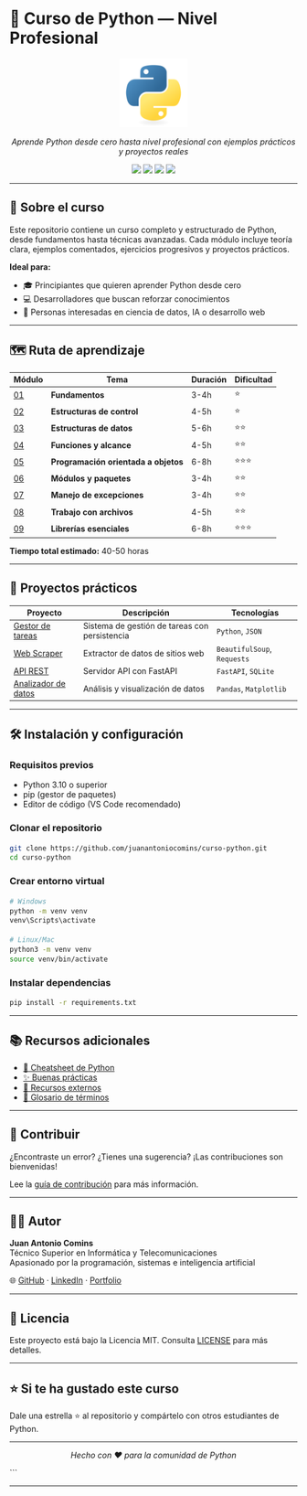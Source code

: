 # 🐍 Curso de Python — Nivel Profesional

<p align="center">
  <img src="https://raw.githubusercontent.com/devicons/devicon/master/icons/python/python-original.svg" width="120" alt="Python"/>
</p>

<p align="center">
  <em>Aprende Python desde cero hasta nivel profesional con ejemplos prácticos y proyectos reales</em>
</p>

<p align="center">
  <img src="https://img.shields.io/badge/Python-3.12-blue?style=for-the-badge&logo=python&logoColor=white"/>
  <img src="https://img.shields.io/badge/Módulos-9-success?style=for-the-badge"/>
  <img src="https://img.shields.io/badge/Proyectos-4-orange?style=for-the-badge"/>
  <img src="https://img.shields.io/badge/Licencia-MIT-lightgrey?style=for-the-badge"/>
</p>

---

## 📖 Sobre el curso

Este repositorio contiene un curso completo y estructurado de Python, desde fundamentos hasta técnicas avanzadas. Cada módulo incluye teoría clara, ejemplos comentados, ejercicios progresivos y proyectos prácticos.

**Ideal para:**
- 🎓 Principiantes que quieren aprender Python desde cero
- 💻 Desarrolladores que buscan reforzar conocimientos
- 🚀 Personas interesadas en ciencia de datos, IA o desarrollo web

---

## 🗺️ Ruta de aprendizaje

| Módulo | Tema | Duración | Dificultad |
|--------|------|----------|------------|
| [01](modulos/01_fundamentos/) | **Fundamentos** | 3-4h | ⭐ |
| [02](modulos/02_estructuras_control/) | **Estructuras de control** | 4-5h | ⭐ |
| [03](modulos/03_estructuras_datos/) | **Estructuras de datos** | 5-6h | ⭐⭐ |
| [04](modulos/04_funciones/) | **Funciones y alcance** | 4-5h | ⭐⭐ |
| [05](modulos/05_poo/) | **Programación orientada a objetos** | 6-8h | ⭐⭐⭐ |
| [06](modulos/06_modulos_paquetes/) | **Módulos y paquetes** | 3-4h | ⭐⭐ |
| [07](modulos/07_manejo_errores/) | **Manejo de excepciones** | 3-4h | ⭐⭐ |
| [08](modulos/08_archivos/) | **Trabajo con archivos** | 4-5h | ⭐⭐ |
| [09](modulos/09_librerias_esenciales/) | **Librerías esenciales** | 6-8h | ⭐⭐⭐ |

**Tiempo total estimado:** 40-50 horas

---

## 🚀 Proyectos prácticos

| Proyecto | Descripción | Tecnologías |
|----------|-------------|-------------|
| [Gestor de tareas](proyectos/01_gestor_tareas/) | Sistema de gestión de tareas con persistencia | `Python`, `JSON` |
| [Web Scraper](proyectos/02_web_scraper/) | Extractor de datos de sitios web | `BeautifulSoup`, `Requests` |
| [API REST](proyectos/03_api_rest/) | Servidor API con FastAPI | `FastAPI`, `SQLite` |
| [Analizador de datos](proyectos/04_analizador_datos/) | Análisis y visualización de datos | `Pandas`, `Matplotlib` |

---

## 🛠️ Instalación y configuración

### Requisitos previos
- Python 3.10 o superior
- pip (gestor de paquetes)
- Editor de código (VS Code recomendado)

### Clonar el repositorio
```bash
git clone https://github.com/juanantoniocomins/curso-python.git
cd curso-python
```

### Crear entorno virtual
```bash
# Windows
python -m venv venv
venv\Scripts\activate

# Linux/Mac
python3 -m venv venv
source venv/bin/activate
```

### Instalar dependencias
```bash
pip install -r requirements.txt
```

---

## 📚 Recursos adicionales

- [📝 Cheatsheet de Python](recursos/cheatsheet_python.md)
- [✨ Buenas prácticas](recursos/buenas_practicas.md)
- [🔗 Recursos externos](recursos/recursos_externos.md)
- [📖 Glosario de términos](recursos/glosario.md)

---

## 🤝 Contribuir

¿Encontraste un error? ¿Tienes una sugerencia? ¡Las contribuciones son bienvenidas!

Lee la [guía de contribución](CONTRIBUTING.md) para más información.

---

## 👨‍💻 Autor

**Juan Antonio Comins**  
Técnico Superior en Informática y Telecomunicaciones  
Apasionado por la programación, sistemas e inteligencia artificial

🌐 [GitHub](https://github.com/juanantoniocomins) · [LinkedIn](#) · [Portfolio](#)

---

## 📄 Licencia

Este proyecto está bajo la Licencia MIT. Consulta [LICENSE](LICENSE) para más detalles.

---

## ⭐ Si te ha gustado este curso

Dale una estrella ⭐ al repositorio y compártelo con otros estudiantes de Python.

---

<p align="center">
  <em>Hecho con ❤️ para la comunidad de Python</em>
</p>
```

---
